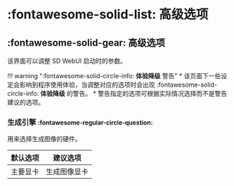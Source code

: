 # :fontawesome-solid-list: 高级选项

## :fontawesome-solid-gear: 高级选项
该界面可以调整 SD WebUI 启动时的参数。

!!! warning ":fontawesome-solid-circle-info: __体验降级__ 警告"
    * 该页面下一些设定会影响到程序使用体验，当调整对应的选项时会出现 :fontawesome-solid-circle-info: __体验降级__ 的警告。
    * 警告指定的选项可根据实际情况选择而不是警告建议的选项。

### 生成引擎 <small>:fontawesome-regular-circle-question:</small>
用来选择生成图像的硬件。

| 默认选项 | 建议选项 |
| :-: | :-: |
| 主要显卡 | 生成图像显卡 |

